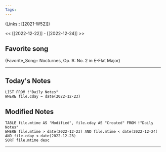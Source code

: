 ```yaml
---
Tags:
---
```

(Links:: [[2021-W52]])

<< [[2022-12-22]] - [[2022-12-24]] >>
## Favorite song
(Favorite_Song:: Nocturnes, Op. 9: No. 2 in E-Flat Major)
___
## Today's Notes
```dataview
LIST FROM !"Daily Notes"
WHERE file.cday = date(2022-12-23)
```
## Modified Notes
```dataview
TABLE file.mtime AS "Modified", file.cday AS "Created" FROM !"Daily Notes" 
WHERE file.mtime > date(2022-12-23) AND file.mtime < date(2022-12-24) AND file.cday < date(2022-12-23)
SORT file.mtime desc
```
___
